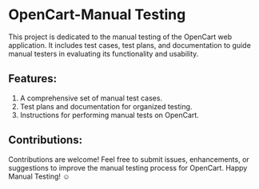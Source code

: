 # OpenCart-Manual Testing
This project is dedicated to the manual testing of the OpenCart web application. It includes test cases, test plans, and documentation to guide manual testers in evaluating its functionality and usability.

## Features:
1. A comprehensive set of manual test cases.
2. Test plans and documentation for organized testing.
3. Instructions for performing manual tests on OpenCart.

## Contributions:

Contributions are welcome! Feel free to submit issues, enhancements, or suggestions to improve the manual testing process for OpenCart.
Happy Manual Testing! ☺ 
